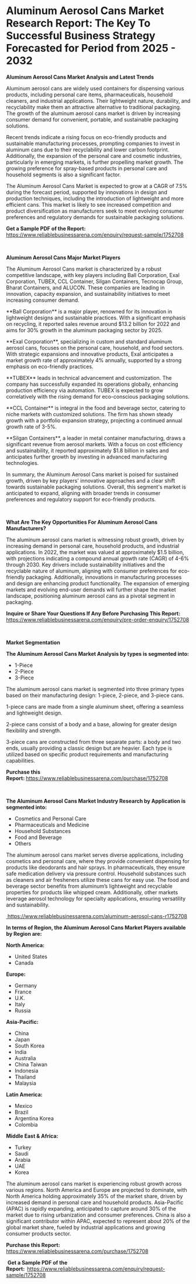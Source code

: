 <p><h1>Aluminum Aerosol Cans Market Research Report: The Key To Successful Business Strategy Forecasted for Period from 2025 - 2032</h1></p><p><strong>Aluminum Aerosol Cans Market Analysis and Latest Trends</strong></p>
<p><p>Aluminum aerosol cans are widely used containers for dispensing various products, including personal care items, pharmaceuticals, household cleaners, and industrial applications. Their lightweight nature, durability, and recyclability make them an attractive alternative to traditional packaging. The growth of the aluminum aerosol cans market is driven by increasing consumer demand for convenient, portable, and sustainable packaging solutions.</p><p>Recent trends indicate a rising focus on eco-friendly products and sustainable manufacturing processes, prompting companies to invest in aluminum cans due to their recyclability and lower carbon footprint. Additionally, the expansion of the personal care and cosmetic industries, particularly in emerging markets, is further propelling market growth. The growing preference for spray-based products in personal care and household segments is also a significant factor.</p><p>The Aluminum Aerosol Cans Market is expected to grow at a CAGR of 7.5% during the forecast period, supported by innovations in design and production techniques, including the introduction of lightweight and more efficient cans. This market is likely to see increased competition and product diversification as manufacturers seek to meet evolving consumer preferences and regulatory demands for sustainable packaging solutions.</p></p>
<p><strong>Get a Sample PDF of the Report:&nbsp;</strong> <a href="https://www.reliablebusinessarena.com/enquiry/request-sample/1752708?utm_campaign=3257&utm_medium=2&utm_source=Github&utm_content=ia&utm_term=17042025&utm_id=aluminum-aerosol-cans">https://www.reliablebusinessarena.com/enquiry/request-sample/1752708</a></p>
<p>&nbsp;</p>
<p><strong>Aluminum Aerosol Cans Major Market Players</strong></p>
<p><p>The Aluminum Aerosol Cans market is characterized by a robust competitive landscape, with key players including Ball Corporation, Exal Corporation, TUBEX, CCL Container, Silgan Containers, Tecnocap Group, Bharat Containers, and ALUCON. These companies are leading in innovation, capacity expansion, and sustainability initiatives to meet increasing consumer demand.</p><p>**Ball Corporation** is a major player, renowned for its innovation in lightweight designs and sustainable practices. With a significant emphasis on recycling, it reported sales revenue around $13.2 billion for 2022 and aims for 30% growth in the aluminum packaging sector by 2025.</p><p>**Exal Corporation**, specializing in custom and standard aluminum aerosol cans, focuses on the personal care, household, and food sectors. With strategic expansions and innovative products, Exal anticipates a market growth rate of approximately 4% annually, supported by a strong emphasis on eco-friendly practices.</p><p>**TUBEX** leads in technical advancement and customization. The company has successfully expanded its operations globally, enhancing production efficiency via automation. TUBEX is expected to grow correlatively with the rising demand for eco-conscious packaging solutions.</p><p>**CCL Container** is integral in the food and beverage sector, catering to niche markets with customized solutions. The firm has shown steady growth with a portfolio expansion strategy, projecting a continued annual growth rate of 3-5%.</p><p>**Silgan Containers**, a leader in metal container manufacturing, draws a significant revenue from aerosol markets. With a focus on cost efficiency and sustainability, it reported approximately $1.8 billion in sales and anticipates further growth by investing in advanced manufacturing technologies.</p><p>In summary, the Aluminum Aerosol Cans market is poised for sustained growth, driven by key players' innovative approaches and a clear shift towards sustainable packaging solutions. Overall, this segment's market is anticipated to expand, aligning with broader trends in consumer preferences and regulatory support for eco-friendly products.</p></p>
<p>&nbsp;</p>
<p><strong>What Are The Key Opportunities For Aluminum Aerosol Cans Manufacturers?</strong></p>
<p><p>The aluminum aerosol cans market is witnessing robust growth, driven by increasing demand in personal care, household products, and industrial applications. In 2022, the market was valued at approximately $1.5 billion, with projections indicating a compound annual growth rate (CAGR) of 4-6% through 2030. Key drivers include sustainability initiatives and the recyclable nature of aluminum, aligning with consumer preferences for eco-friendly packaging. Additionally, innovations in manufacturing processes and design are enhancing product functionality. The expansion of emerging markets and evolving end-user demands will further shape the market landscape, positioning aluminum aerosol cans as a pivotal segment in packaging.</p></p>
<p><strong>Inquire or Share Your Questions If Any Before Purchasing This Report:</strong> <a href="https://www.reliablebusinessarena.com/enquiry/pre-order-enquiry/1752708?utm_campaign=3257&utm_medium=2&utm_source=Github&utm_content=ia&utm_term=17042025&utm_id=aluminum-aerosol-cans">https://www.reliablebusinessarena.com/enquiry/pre-order-enquiry/1752708</a></p>
<p>&nbsp;</p>
<p><strong>Market Segmentation</strong></p>
<p><strong>The Aluminum Aerosol Cans Market Analysis by types is segmented into:</strong></p>
<p><ul><li>1-Piece</li><li>2-Piece</li><li>3-Piece</li></ul></p>
<p><p>The aluminum aerosol cans market is segmented into three primary types based on their manufacturing design: 1-piece, 2-piece, and 3-piece cans. </p><p>1-piece cans are made from a single aluminum sheet, offering a seamless and lightweight design. </p><p>2-piece cans consist of a body and a base, allowing for greater design flexibility and strength. </p><p>3-piece cans are constructed from three separate parts: a body and two ends, usually providing a classic design but are heavier. Each type is utilized based on specific product requirements and manufacturing capabilities.</p></p>
<p><strong>Purchase this Report:&nbsp;</strong><a href="https://www.reliablebusinessarena.com/purchase/1752708?utm_campaign=3257&utm_medium=2&utm_source=Github&utm_content=ia&utm_term=17042025&utm_id=aluminum-aerosol-cans">https://www.reliablebusinessarena.com/purchase/1752708</a></p>
<p>&nbsp;</p>
<p><strong>The Aluminum Aerosol Cans Market Industry Research by Application is segmented into:</strong></p>
<p><ul><li>Cosmetics and Personal Care</li><li>Pharmaceuticals and Medicine</li><li>Household Substances</li><li>Food and Beverage</li><li>Others</li></ul></p>
<p><p>The aluminum aerosol cans market serves diverse applications, including cosmetics and personal care, where they provide convenient dispensing for products like deodorants and hair sprays. In pharmaceuticals, they ensure safe medication delivery via pressure control. Household substances such as cleaners and air fresheners utilize these cans for easy use. The food and beverage sector benefits from aluminum’s lightweight and recyclable properties for products like whipped cream. Additionally, other markets leverage aerosol technology for specialty applications, ensuring versatility and sustainability.</p></p>
<p><a href="https://www.reliablebusinessarena.com/aluminum-aerosol-cans-r1752708?utm_campaign=3257&utm_medium=2&utm_source=Github&utm_content=ia&utm_term=17042025&utm_id=aluminum-aerosol-cans">&nbsp;https://www.reliablebusinessarena.com/aluminum-aerosol-cans-r1752708</a></p>
<p><strong>In terms of Region, the Aluminum Aerosol Cans Market Players available by Region are:</strong></p>
<p>
    <p> <strong> North America: </strong>
        <ul>
            <li>United States</li>
            <li>Canada</li>
        </ul>
        </p> 
    <p> <strong> Europe: </strong>
        <ul>
            <li>Germany</li>
            <li>France</li>
            <li>U.K.</li>
            <li>Italy</li>
            <li>Russia</li>
        </ul>
        </p> 
    <p> <strong> Asia-Pacific: </strong>
        <ul>
            <li>China</li>
            <li>Japan</li>
            <li>South Korea</li>
            <li>India</li>
            <li>Australia</li>
            <li>China Taiwan</li>
            <li>Indonesia</li>
            <li>Thailand</li>
            <li>Malaysia</li>
        </ul>
        </p> 
    <p> <strong> Latin America: </strong>
        <ul>
            <li>Mexico</li>
            <li>Brazil</li>
            <li>Argentina Korea</li>
            <li>Colombia</li>
        </ul>
        </p> 
    <p> <strong> Middle East & Africa: </strong>
        <ul>
            <li>Turkey</li>
            <li>Saudi</li>
            <li>Arabia</li>
            <li>UAE</li>
            <li>Korea</li>
        </ul>
    </p>
    </p>
<p><p>The aluminum aerosol cans market is experiencing robust growth across various regions. North America and Europe are projected to dominate, with North America holding approximately 35% of the market share, driven by increased demand in personal care and household products. Asia-Pacific (APAC) is rapidly expanding, anticipated to capture around 30% of the market due to rising urbanization and consumer preferences. China is also a significant contributor within APAC, expected to represent about 20% of the global market share, fueled by industrial applications and growing consumer products sector.</p></p>
<p><strong>Purchase this Report: </strong><a href="https://www.reliablebusinessarena.com/purchase/1752708?utm_campaign=3257&utm_medium=2&utm_source=Github&utm_content=ia&utm_term=17042025&utm_id=aluminum-aerosol-cans">https://www.reliablebusinessarena.com/purchase/1752708</a></p>
<p>&nbsp;<strong>Get a Sample PDF of the Report:&nbsp;&nbsp;</strong><a href="https://www.reliablebusinessarena.com/enquiry/request-sample/1752708?utm_campaign=3257&utm_medium=2&utm_source=Github&utm_content=ia&utm_term=17042025&utm_id=aluminum-aerosol-cans">https://www.reliablebusinessarena.com/enquiry/request-sample/1752708</a></p>
<p><strong></strong></p>
<p><p></p><p></p><p></p></p>